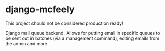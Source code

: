 django-mcfeely
==============

This project should not be considered production ready!

Django mail queue backend.  Allows for putting email in specific queues to be sent out in batches (via a management command), editing emails from the admin and more. 
